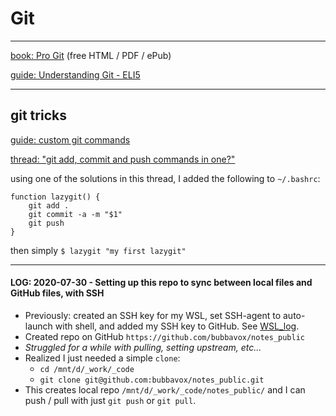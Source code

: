 # Git

--------------

[book: Pro Git](https://git-scm.com/book) (free HTML / PDF / ePub)

[guide: Understanding Git - ELI5](https://hackernoon.com/understanding-git-fcffd87c15a3)

--------------

## git tricks
[guide: custom git commands](http://thediscoblog.com/blog/2014/03/29/custom-git-commands-in-3-steps/)

[thread: "git add, commit and push commands in one?"](https://stackoverflow.com/questions/19595067/git-add-commit-and-push-commands-in-one)

using one of the solutions in this thread, I added the following to `~/.bashrc`:
```
function lazygit() {
    git add .
    git commit -a -m "$1"
    git push
}
```
then simply `$ lazygit "my first lazygit"`

--------------

#### LOG: 2020-07-30 - Setting up this repo to sync between local files and GitHub files, with SSH
  - Previously: created an SSH key for my WSL, set SSH-agent to auto-launch with shell, and added my SSH key to GitHub.  See [WSL_log](https://github.com/bubbavox/notes_public/blob/master/WSL_log.md#ssh-setup).
  - Created repo on GitHub `https://github.com/bubbavox/notes_public`
  - _Struggled for a while with pulling, setting upstream, etc..._
  - Realized I just needed a simple `clone`:
    - `cd /mnt/d/_work/_code`
    - `git clone git@github.com:bubbavox/notes_public.git`
  - This creates local repo `/mnt/d/_work/_code/notes_public/` and I can push / pull with just `git push` or `git pull`.


